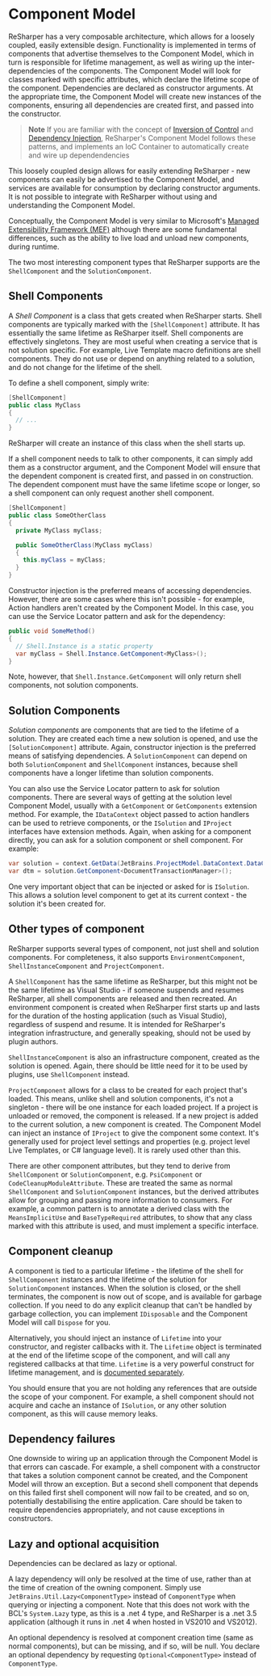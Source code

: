 # Component Model

ReSharper has a very composable architecture, which allows for a loosely coupled, easily extensible design. Functionality is implemented in terms of components that advertise themselves to the Component Model, which in turn is responsible for lifetime management, as well as wiring up the inter-dependencies of the components. The Component Model will look for classes marked with specific attributes, which declare the lifetime scope of the component. Dependencies are declared as constructor arguments. At the appropriate time, the Component Model will create new instances of the components, ensuring all dependencies are created first, and passed into the constructor.

> **Note** If you are familiar with the concept of [Inversion of Control](http://en.wikipedia.org/wiki/Inversion_of_control) and [Dependency Injection](http://en.wikipedia.org/wiki/Dependency_injection), ReSharper's Component Model follows these patterns, and implements an IoC Container to automatically create and wire up dependendencies

This loosely coupled design allows for easily extending ReSharper - new components can easily be advertised to the Component Model, and services are available for consumption by declaring constructor arguments. It is not possible to integrate with ReSharper without using and understanding the Component Model. 

Conceptually, the Component Model is very similar to Microsoft's [Managed Extensibility Framework (MEF)](http://msdn.microsoft.com/en-us/library/dd460648.aspx) although there are some fundamental differences, such as the ability to live load and unload new components, during runtime.

The two most interesting component types that ReSharper supports are the `ShellComponent` and the `SolutionComponent`.

## Shell Components

A *Shell Component* is a class that gets created when ReSharper starts. Shell components are typically marked with the `[ShellComponent]` attribute. It has essentially the same lifetime as ReSharper itself. Shell components are effectively singletons. They are most useful when creating a service that is not solution specific. For example, Live Template macro definitions are shell components. They do not use or depend on anything related to a solution, and do not change for the lifetime of the shell.

To define a shell component, simply write:

```cs
[ShellComponent]
public class MyClass
{
  // ...
}
```

ReSharper will create an instance of this class when the shell starts up.

If a shell component needs to talk to other components, it can simply add them as a constructor argument, and the Component Model will ensure that the dependent component is created first, and passed in on construction. The dependent component must have the same lifetime scope or longer, so a shell component can only request another shell component.

```cs
[ShellComponent]
public class SomeOtherClass
{
  private MyClass myClass;

  public SomeOtherClass(MyClass myClass)
  {
    this.myClass = myClass;
  }
}
```

Constructor injection is the preferred means of accessing dependencies. However, there are some cases where this isn't possible - for example, Action handlers aren't created by the Component Model. In this case, you can use the Service Locator pattern and ask for the dependency:

```cs
public void SomeMethod()
{
  // Shell.Instance is a static property
  var myClass = Shell.Instance.GetComponent<MyClass>();
}
```

Note, however, that `Shell.Instance.GetComponent` will only return shell components, not solution components.

## Solution Components

*Solution components* are components that are tied to the lifetime of a solution. They are created each time a new solution is opened, and use the `[SolutionComponent]` attribute. Again, constructor injection is the preferred means of satisfying dependencies. A `SolutionComponent` can depend on both `SolutionComponent` and `ShellComponent` instances, because shell components have a longer lifetime than solution components.

You can also use the Service Locator pattern to ask for solution components. There are several ways of getting at the solution level Component Model, usually with a `GetComponent` or `GetComponents` extension method. For example, the `IDataContext` object passed to action handlers can be used to retrieve components, or the `ISolution` and `IProject` interfaces have extension methods. Again, when asking for a component directly, you can ask for a solution component or shell component. For example:

```cs
var solution = context.GetData(JetBrains.ProjectModel.DataContext.DataConstants.SOLUTION);
var dtm = solution.GetComponent<DocumentTransactionManager>();
```

One very important object that can be injected or asked for is `ISolution`. This allows a solution level component to get at its current context - the solution it's been created for.

## Other types of component

ReSharper supports several types of component, not just shell and solution components. For completeness, it also supports `EnvironmentComponent`, `ShellInstanceComponent` and `ProjectComponent`.

A `ShellComponent` has the same lifetime as ReSharper, but this might not be the same lifetime as Visual Studio - if someone suspends and resumes ReSharper, all shell components are released and then recreated. An environment component is created when ReSharper first starts up and lasts for the duration of the hosting application (such as Visual Studio), regardless of suspend and resume. It is intended for ReSharper's integration infrastructure, and generally speaking, should not be used by plugin authors.

`ShellInstanceComponent` is also an infrastructure component, created as the solution is opened. Again, there should be little need for it to be used by plugins, use `ShellComponent` instead.

`ProjectComponent` allows for a class to be created for each project that's loaded. This means, unlike shell and solution components, it's not a singleton - there will be one instance for each loaded project. If a project is unloaded or removed, the component is released. If a new project is added to the current solution, a new component is created. The Component Model can inject an instance of `IProject` to give the component some context. It's generally used for project level settings and properties (e.g. project level Live Templates, or C# language level). It is rarely used other than this.

There are other component attributes, but they tend to derive from `ShellComponent` or `SolutionComponent`, e.g. `PsiComponent` or `CodeCleanupModuleAttribute`. These are treated the same as normal `ShellComponent` and `SolutionComponent` instances, but the derived attributes allow for grouping and passing more information to consumers. For example, a common pattern is to annotate a derived class with the `MeansImplicitUse` and `BaseTypeRequired` attributes, to show that any class marked with this attribute is used, and must implement a specific interface.

## Component cleanup

A component is tied to a particular lifetime - the lifetime of the shell for `ShellComponent` instances and the lifetime of the solution for `SolutionComponent` instances. When the solution is closed, or the shell terminates, the component is now out of scope, and is available for garbage collection. If you need to do any explicit cleanup that can't be handled by garbage collection, you can implement `IDisposable` and the Component Model will call `Dispose` for you. 

Alternatively, you should inject an instance of `Lifetime` into your constructor, and register callbacks with it. The `Lifetime` object is terminated at the end of the lifetime scope of the component, and will call any registered callbacks at that time. `Lifetime` is a very powerful construct for lifetime management, and is [documented separately](Lifetime.md).

You should ensure that you are not holding any references that are outside the scope of your component. For example, a shell component should not acquire and cache an instance of `ISolution`, or any other solution component, as this will cause memory leaks.

## Dependency failures

One downside to wiring up an application through the Component Model is that errors can cascade. For example, a shell component with a constructor that takes a solution component cannot be created, and the Component Model will throw an exception. But a second shell component that depends on this failed first shell component will now fail to be created, and so on, potentially destabilising the entire application. Care should be taken to require dependencies appropriately, and not cause exceptions in constructors.

## Lazy and optional acquisition

Dependencies can be declared as lazy or optional.

A lazy dependency will only be resolved at the time of use, rather than at the time of creation of the owning component. Simply use `JetBrains.Util.Lazy<ComponentType>` instead of `ComponentType` when querying or injecting a component. Note that this does not work with the BCL's `System.Lazy` type, as this is a .net 4 type, and ReSharper is a .net 3.5 application (although it runs in .net 4 when hosted in VS2010 and VS2012).

An optional dependency is resolved at component creation time (same as normal components), but can be missing, and if so, will be null. You declare an optional dependency by requesting `Optional<ComponentType>` instead of `ComponentType`.

